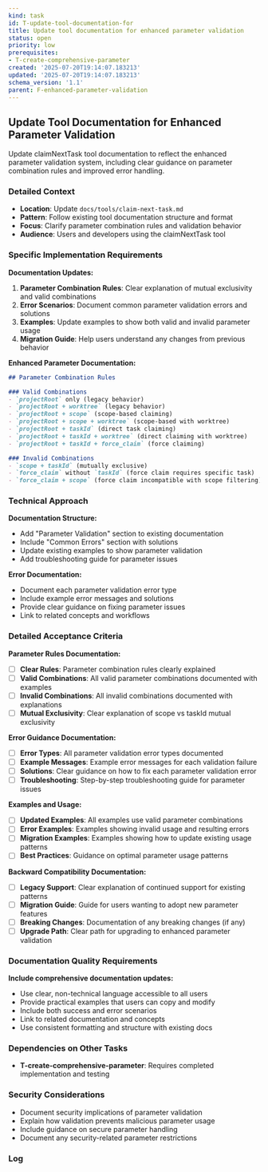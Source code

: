 ```yaml
---
kind: task
id: T-update-tool-documentation-for
title: Update tool documentation for enhanced parameter validation
status: open
priority: low
prerequisites:
- T-create-comprehensive-parameter
created: '2025-07-20T19:14:07.183213'
updated: '2025-07-20T19:14:07.183213'
schema_version: '1.1'
parent: F-enhanced-parameter-validation
---
```

## Update Tool Documentation for Enhanced Parameter Validation

Update claimNextTask tool documentation to reflect the enhanced parameter validation system, including clear guidance on parameter combination rules and improved error handling.

### Detailed Context
- **Location**: Update `docs/tools/claim-next-task.md`
- **Pattern**: Follow existing tool documentation structure and format
- **Focus**: Clarify parameter combination rules and validation behavior
- **Audience**: Users and developers using the claimNextTask tool

### Specific Implementation Requirements

**Documentation Updates:**
1. **Parameter Combination Rules**: Clear explanation of mutual exclusivity and valid combinations
2. **Error Scenarios**: Document common parameter validation errors and solutions
3. **Examples**: Update examples to show both valid and invalid parameter usage
4. **Migration Guide**: Help users understand any changes from previous behavior

**Enhanced Parameter Documentation:**
```markdown
## Parameter Combination Rules

### Valid Combinations
- `projectRoot` only (legacy behavior)
- `projectRoot + worktree` (legacy behavior) 
- `projectRoot + scope` (scope-based claiming)
- `projectRoot + scope + worktree` (scope-based with worktree)
- `projectRoot + taskId` (direct task claiming)
- `projectRoot + taskId + worktree` (direct claiming with worktree)
- `projectRoot + taskId + force_claim` (force claiming)

### Invalid Combinations
- `scope + taskId` (mutually exclusive)
- `force_claim` without `taskId` (force claim requires specific task)
- `force_claim + scope` (force claim incompatible with scope filtering)
```

### Technical Approach

**Documentation Structure:**
- Add "Parameter Validation" section to existing documentation
- Include "Common Errors" section with solutions
- Update existing examples to show parameter validation
- Add troubleshooting guide for parameter issues

**Error Documentation:**
- Document each parameter validation error type
- Include example error messages and solutions
- Provide clear guidance on fixing parameter issues
- Link to related concepts and workflows

### Detailed Acceptance Criteria

**Parameter Rules Documentation:**
- [ ] **Clear Rules**: Parameter combination rules clearly explained
- [ ] **Valid Combinations**: All valid parameter combinations documented with examples
- [ ] **Invalid Combinations**: All invalid combinations documented with explanations
- [ ] **Mutual Exclusivity**: Clear explanation of scope vs taskId mutual exclusivity

**Error Guidance Documentation:**
- [ ] **Error Types**: All parameter validation error types documented
- [ ] **Example Messages**: Example error messages for each validation failure
- [ ] **Solutions**: Clear guidance on how to fix each parameter validation error
- [ ] **Troubleshooting**: Step-by-step troubleshooting guide for parameter issues

**Examples and Usage:**
- [ ] **Updated Examples**: All examples use valid parameter combinations
- [ ] **Error Examples**: Examples showing invalid usage and resulting errors
- [ ] **Migration Examples**: Examples showing how to update existing usage patterns
- [ ] **Best Practices**: Guidance on optimal parameter usage patterns

**Backward Compatibility Documentation:**
- [ ] **Legacy Support**: Clear explanation of continued support for existing patterns
- [ ] **Migration Guide**: Guide for users wanting to adopt new parameter features
- [ ] **Breaking Changes**: Documentation of any breaking changes (if any)
- [ ] **Upgrade Path**: Clear path for upgrading to enhanced parameter validation

### Documentation Quality Requirements

**Include comprehensive documentation updates:**
- Use clear, non-technical language accessible to all users
- Provide practical examples that users can copy and modify
- Include both success and error scenarios
- Link to related documentation and concepts
- Use consistent formatting and structure with existing docs

### Dependencies on Other Tasks
- **T-create-comprehensive-parameter**: Requires completed implementation and testing

### Security Considerations
- Document security implications of parameter validation
- Explain how validation prevents malicious parameter usage
- Include guidance on secure parameter handling
- Document any security-related parameter restrictions

### Log


